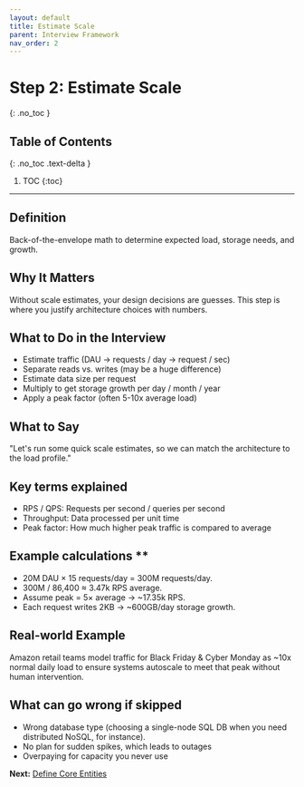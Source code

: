 ```yaml
---
layout: default
title: Estimate Scale
parent: Interview Framework
nav_order: 2
---
```


# Step 2: Estimate Scale
{: .no_toc }

## Table of Contents
{: .no_toc .text-delta }

1. TOC
{:toc}

---

## Definition ##

Back-of-the-envelope math to determine expected load, storage needs, and growth.

## Why It Matters ##

Without scale estimates, your design decisions are guesses. This step is where you justify architecture choices with numbers.

## What to Do in the Interview ##
* Estimate traffic (DAU -> requests / day -> request / sec)
* Separate reads vs. writes (may be a huge difference)
* Estimate data size per request
* Multiply to get storage growth per day / month / year
* Apply a peak factor (often 5-10x average load)

## What to Say ##
"Let's run some quick scale estimates, so we can match the architecture to the load profile."

## Key terms explained ##
* RPS / QPS: Requests per second / queries per second
* Throughput: Data processed per unit time
* Peak factor: How much higher peak traffic is compared to average

## Example calculations **
* 20M DAU × 15 requests/day = 300M requests/day.
* 300M / 86,400 ≈ 3.47k RPS average.
* Assume peak = 5× average → ~17.35k RPS.
* Each request writes 2KB → ~600GB/day storage growth.

## Real-world Example ##
Amazon retail teams model traffic for Black Friday & Cyber Monday as ~10x normal daily load to ensure systems autoscale to meet that peak without human intervention.

## What can go wrong if skipped ##
* Wrong database type (choosing a single-node SQL DB when you need distributed NoSQL, for instance).
* No plan for sudden spikes, which leads to outages
* Overpaying for capacity you never use

**Next:** [Define Core Entities](define-core-entities.html)